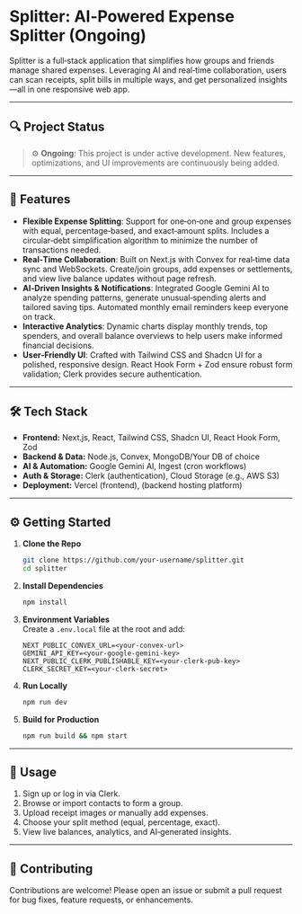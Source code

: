 # Splitter: AI‑Powered Expense Splitter (Ongoing)

Splitter is a full‑stack application that simplifies how groups and friends manage shared expenses. Leveraging AI and real‑time collaboration, users can scan receipts, split bills in multiple ways, and get personalized insights—all in one responsive web app.

---

## 🔍 Project Status

> ⚙️ **Ongoing**: This project is under active development. New features, optimizations, and UI improvements are continuously being added.

---

## 🚀 Features

- **Flexible Expense Splitting**: Support for one‑on‑one and group expenses with equal, percentage‑based, and exact‑amount splits. Includes a circular‑debt simplification algorithm to minimize the number of transactions needed.
- **Real‑Time Collaboration**: Built on Next.js with Convex for real‑time data sync and WebSockets. Create/join groups, add expenses or settlements, and view live balance updates without page refresh.
- **AI‑Driven Insights & Notifications**: Integrated Google Gemini AI to analyze spending patterns, generate unusual‑spending alerts and tailored saving tips. Automated monthly email reminders keep everyone on track.
- **Interactive Analytics**: Dynamic charts display monthly trends, top spenders, and overall balance overviews to help users make informed financial decisions.
- **User‑Friendly UI**: Crafted with Tailwind CSS and Shadcn UI for a polished, responsive design. React Hook Form + Zod ensure robust form validation; Clerk provides secure authentication.

---

## 🛠 Tech Stack

- **Frontend:** Next.js, React, Tailwind CSS, Shadcn UI, React Hook Form, Zod
- **Backend & Data:** Node.js, Convex, MongoDB/Your DB of choice
- **AI & Automation:** Google Gemini AI, Ingest (cron workflows)
- **Auth & Storage:** Clerk (authentication), Cloud Storage (e.g., AWS S3)
- **Deployment:** Vercel (frontend), (backend hosting platform)

---

## ⚙️ Getting Started

1. **Clone the Repo**  
   ```bash
   git clone https://github.com/your-username/splitter.git
   cd splitter
   ```
2. **Install Dependencies**  
   ```bash
   npm install
   ```
3. **Environment Variables**  
   Create a `.env.local` file at the root and add:
   ```env
   NEXT_PUBLIC_CONVEX_URL=<your-convex-url>
   GEMINI_API_KEY=<your-google-gemini-key>
   NEXT_PUBLIC_CLERK_PUBLISHABLE_KEY=<your-clerk-pub-key>
   CLERK_SECRET_KEY=<your-clerk-secret>
   ```
4. **Run Locally**  
   ```bash
   npm run dev
   ```
5. **Build for Production**  
   ```bash
   npm run build && npm start
   ```

---

## 📝 Usage

1. Sign up or log in via Clerk.
2. Browse or import contacts to form a group.
3. Upload receipt images or manually add expenses.
4. Choose your split method (equal, percentage, exact).
5. View live balances, analytics, and AI‑generated insights.

---

## 🤝 Contributing

Contributions are welcome! Please open an issue or submit a pull request for bug fixes, feature requests, or enhancements.

